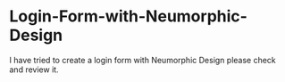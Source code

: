 # Login-Form-with-Neumorphic-Design
I have tried to create a login form with Neumorphic Design please check and review it.
